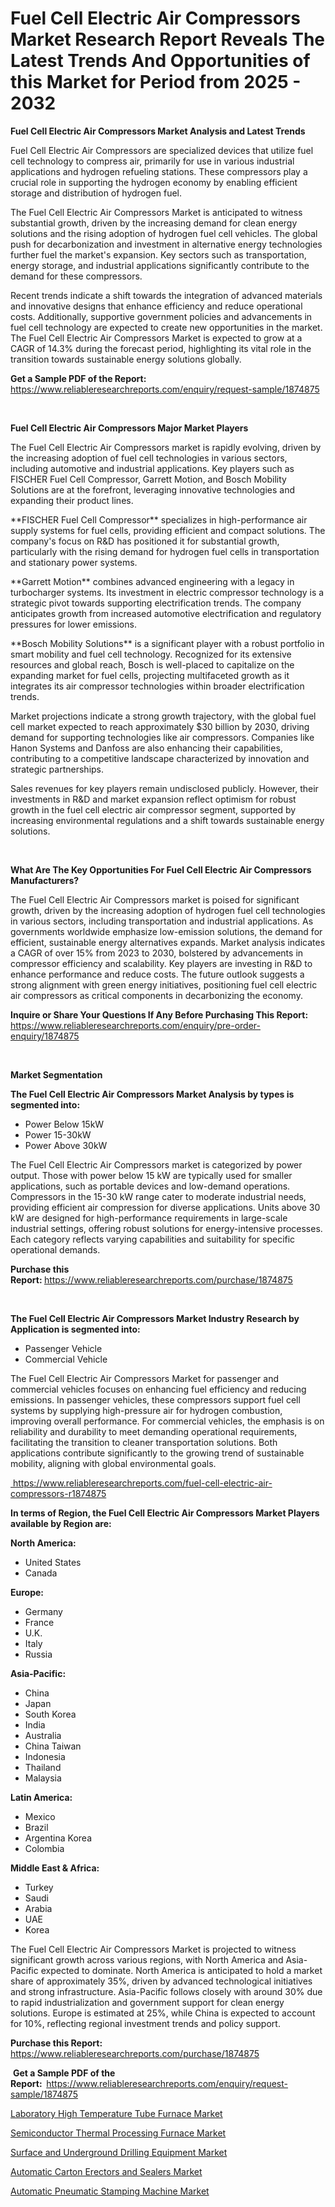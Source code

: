 <p><h1>Fuel Cell Electric Air Compressors Market Research Report Reveals The Latest Trends And Opportunities of this Market for Period from 2025 - 2032</h1></p><p><strong>Fuel Cell Electric Air Compressors Market Analysis and Latest Trends</strong></p>
<p><p>Fuel Cell Electric Air Compressors are specialized devices that utilize fuel cell technology to compress air, primarily for use in various industrial applications and hydrogen refueling stations. These compressors play a crucial role in supporting the hydrogen economy by enabling efficient storage and distribution of hydrogen fuel.</p><p>The Fuel Cell Electric Air Compressors Market is anticipated to witness substantial growth, driven by the increasing demand for clean energy solutions and the rising adoption of hydrogen fuel cell vehicles. The global push for decarbonization and investment in alternative energy technologies further fuel the market's expansion. Key sectors such as transportation, energy storage, and industrial applications significantly contribute to the demand for these compressors.</p><p>Recent trends indicate a shift towards the integration of advanced materials and innovative designs that enhance efficiency and reduce operational costs. Additionally, supportive government policies and advancements in fuel cell technology are expected to create new opportunities in the market. The Fuel Cell Electric Air Compressors Market is expected to grow at a CAGR of 14.3% during the forecast period, highlighting its vital role in the transition towards sustainable energy solutions globally.</p></p>
<p><strong>Get a Sample PDF of the Report:&nbsp;</strong> <a href="https://www.reliableresearchreports.com/enquiry/request-sample/1874875?utm_campaign=33&utm_medium=2&utm_source=Github&utm_content=ia&utm_term=28022025&utm_id=fuel-cell-electric-air-compressors">https://www.reliableresearchreports.com/enquiry/request-sample/1874875</a></p>
<p>&nbsp;</p>
<p><strong>Fuel Cell Electric Air Compressors Major Market Players</strong></p>
<p><p>The Fuel Cell Electric Air Compressors market is rapidly evolving, driven by the increasing adoption of fuel cell technologies in various sectors, including automotive and industrial applications. Key players such as FISCHER Fuel Cell Compressor, Garrett Motion, and Bosch Mobility Solutions are at the forefront, leveraging innovative technologies and expanding their product lines.</p><p>**FISCHER Fuel Cell Compressor** specializes in high-performance air supply systems for fuel cells, providing efficient and compact solutions. The company's focus on R&D has positioned it for substantial growth, particularly with the rising demand for hydrogen fuel cells in transportation and stationary power systems.</p><p>**Garrett Motion** combines advanced engineering with a legacy in turbocharger systems. Its investment in electric compressor technology is a strategic pivot towards supporting electrification trends. The company anticipates growth from increased automotive electrification and regulatory pressures for lower emissions.</p><p>**Bosch Mobility Solutions** is a significant player with a robust portfolio in smart mobility and fuel cell technology. Recognized for its extensive resources and global reach, Bosch is well-placed to capitalize on the expanding market for fuel cells, projecting multifaceted growth as it integrates its air compressor technologies within broader electrification trends.</p><p>Market projections indicate a strong growth trajectory, with the global fuel cell market expected to reach approximately $30 billion by 2030, driving demand for supporting technologies like air compressors. Companies like Hanon Systems and Danfoss are also enhancing their capabilities, contributing to a competitive landscape characterized by innovation and strategic partnerships.</p><p>Sales revenues for key players remain undisclosed publicly. However, their investments in R&D and market expansion reflect optimism for robust growth in the fuel cell electric air compressor segment, supported by increasing environmental regulations and a shift towards sustainable energy solutions.</p></p>
<p>&nbsp;</p>
<p><strong>What Are The Key Opportunities For Fuel Cell Electric Air Compressors Manufacturers?</strong></p>
<p><p>The Fuel Cell Electric Air Compressors market is poised for significant growth, driven by the increasing adoption of hydrogen fuel cell technologies in various sectors, including transportation and industrial applications. As governments worldwide emphasize low-emission solutions, the demand for efficient, sustainable energy alternatives expands. Market analysis indicates a CAGR of over 15% from 2023 to 2030, bolstered by advancements in compressor efficiency and scalability. Key players are investing in R&D to enhance performance and reduce costs. The future outlook suggests a strong alignment with green energy initiatives, positioning fuel cell electric air compressors as critical components in decarbonizing the economy.</p></p>
<p><strong>Inquire or Share Your Questions If Any Before Purchasing This Report:</strong> <a href="https://www.reliableresearchreports.com/enquiry/pre-order-enquiry/1874875?utm_campaign=33&utm_medium=2&utm_source=Github&utm_content=ia&utm_term=28022025&utm_id=fuel-cell-electric-air-compressors">https://www.reliableresearchreports.com/enquiry/pre-order-enquiry/1874875</a></p>
<p>&nbsp;</p>
<p><strong>Market Segmentation</strong></p>
<p><strong>The Fuel Cell Electric Air Compressors Market Analysis by types is segmented into:</strong></p>
<p><ul><li>Power Below 15kW</li><li>Power 15-30kW</li><li>Power Above 30kW</li></ul></p>
<p><p>The Fuel Cell Electric Air Compressors market is categorized by power output. Those with power below 15 kW are typically used for smaller applications, such as portable devices and low-demand operations. Compressors in the 15-30 kW range cater to moderate industrial needs, providing efficient air compression for diverse applications. Units above 30 kW are designed for high-performance requirements in large-scale industrial settings, offering robust solutions for energy-intensive processes. Each category reflects varying capabilities and suitability for specific operational demands.</p></p>
<p><strong>Purchase this Report:&nbsp;</strong><a href="https://www.reliableresearchreports.com/purchase/1874875?utm_campaign=33&utm_medium=2&utm_source=Github&utm_content=ia&utm_term=28022025&utm_id=fuel-cell-electric-air-compressors">https://www.reliableresearchreports.com/purchase/1874875</a></p>
<p>&nbsp;</p>
<p><strong>The Fuel Cell Electric Air Compressors Market Industry Research by Application is segmented into:</strong></p>
<p><ul><li>Passenger Vehicle</li><li>Commercial Vehicle</li></ul></p>
<p><p>The Fuel Cell Electric Air Compressors Market for passenger and commercial vehicles focuses on enhancing fuel efficiency and reducing emissions. In passenger vehicles, these compressors support fuel cell systems by supplying high-pressure air for hydrogen combustion, improving overall performance. For commercial vehicles, the emphasis is on reliability and durability to meet demanding operational requirements, facilitating the transition to cleaner transportation solutions. Both applications contribute significantly to the growing trend of sustainable mobility, aligning with global environmental goals.</p></p>
<p><a href="https://www.reliableresearchreports.com/fuel-cell-electric-air-compressors-r1874875?utm_campaign=33&utm_medium=2&utm_source=Github&utm_content=ia&utm_term=28022025&utm_id=fuel-cell-electric-air-compressors">&nbsp;https://www.reliableresearchreports.com/fuel-cell-electric-air-compressors-r1874875</a></p>
<p><strong>In terms of Region, the Fuel Cell Electric Air Compressors Market Players available by Region are:</strong></p>
<p>
    <p> <strong> North America: </strong>
        <ul>
            <li>United States</li>
            <li>Canada</li>
        </ul>
        </p> 
    <p> <strong> Europe: </strong>
        <ul>
            <li>Germany</li>
            <li>France</li>
            <li>U.K.</li>
            <li>Italy</li>
            <li>Russia</li>
        </ul>
        </p> 
    <p> <strong> Asia-Pacific: </strong>
        <ul>
            <li>China</li>
            <li>Japan</li>
            <li>South Korea</li>
            <li>India</li>
            <li>Australia</li>
            <li>China Taiwan</li>
            <li>Indonesia</li>
            <li>Thailand</li>
            <li>Malaysia</li>
        </ul>
        </p> 
    <p> <strong> Latin America: </strong>
        <ul>
            <li>Mexico</li>
            <li>Brazil</li>
            <li>Argentina Korea</li>
            <li>Colombia</li>
        </ul>
        </p> 
    <p> <strong> Middle East & Africa: </strong>
        <ul>
            <li>Turkey</li>
            <li>Saudi</li>
            <li>Arabia</li>
            <li>UAE</li>
            <li>Korea</li>
        </ul>
    </p>
    </p>
<p><p>The Fuel Cell Electric Air Compressors Market is projected to witness significant growth across various regions, with North America and Asia-Pacific expected to dominate. North America is anticipated to hold a market share of approximately 35%, driven by advanced technological initiatives and strong infrastructure. Asia-Pacific follows closely with around 30% due to rapid industrialization and government support for clean energy solutions. Europe is estimated at 25%, while China is expected to account for 10%, reflecting regional investment trends and policy support.</p></p>
<p><strong>Purchase this Report: </strong><a href="https://www.reliableresearchreports.com/purchase/1874875?utm_campaign=33&utm_medium=2&utm_source=Github&utm_content=ia&utm_term=28022025&utm_id=fuel-cell-electric-air-compressors">https://www.reliableresearchreports.com/purchase/1874875</a></p>
<p>&nbsp;<strong>Get a Sample PDF of the Report:&nbsp;&nbsp;</strong><a href="https://www.reliableresearchreports.com/enquiry/request-sample/1874875?utm_campaign=33&utm_medium=2&utm_source=Github&utm_content=ia&utm_term=28022025&utm_id=fuel-cell-electric-air-compressors">https://www.reliableresearchreports.com/enquiry/request-sample/1874875</a></p>
<p><strong></strong></p>
<p><p><a href="https://github.com/YashRP12/Market-Research-Report-List-7/blob/main/laboratory-high-temperature-tube-furnace-market.md?utm_campaign=33&utm_medium=2&utm_source=Github&utm_content=ia&utm_term=28022025&utm_id=fuel-cell-electric-air-compressors">Laboratory High Temperature Tube Furnace Market</a></p><p><a href="https://github.com/cezilfinerv9/Market-Research-Report-List-1/blob/main/semiconductor-thermal-processing-furnace-market.md?utm_campaign=33&utm_medium=2&utm_source=Github&utm_content=ia&utm_term=28022025&utm_id=fuel-cell-electric-air-compressors">Semiconductor Thermal Processing Furnace Market</a></p><p><a href="https://github.com/bhuraoutenc8/Market-Research-Report-List-1/blob/main/surface-and-underground-drilling-equipment-market.md?utm_campaign=33&utm_medium=2&utm_source=Github&utm_content=ia&utm_term=28022025&utm_id=fuel-cell-electric-air-compressors">Surface and Underground Drilling Equipment Market</a></p><p><a href="https://github.com/syskamazucqa/Market-Research-Report-List-1/blob/main/automatic-carton-erectors-and-sealers-market.md?utm_campaign=33&utm_medium=2&utm_source=Github&utm_content=ia&utm_term=28022025&utm_id=fuel-cell-electric-air-compressors">Automatic Carton Erectors and Sealers Market</a></p><p><a href="https://github.com/tandepinho3p/Market-Research-Report-List-1/blob/main/automatic-pneumatic-stamping-machine-market.md?utm_campaign=33&utm_medium=2&utm_source=Github&utm_content=ia&utm_term=28022025&utm_id=fuel-cell-electric-air-compressors">Automatic Pneumatic Stamping Machine Market</a></p></p>